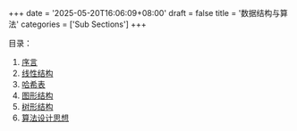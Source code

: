 +++
date = '2025-05-20T16:06:09+08:00'
draft = false
title = '数据结构与算法'
categories = ['Sub Sections']
+++

目录：

1. [序言](./Preface/index.md)
1. [线性结构](./Linear-Structure/index.md)
1. [哈希表](./Hash-Table/index.md)
1. [图形结构](./Graph/index.md)
1. [树形结构](./Tree/index.md)
1. [算法设计思想](./Algorithm-Design/index.md)
